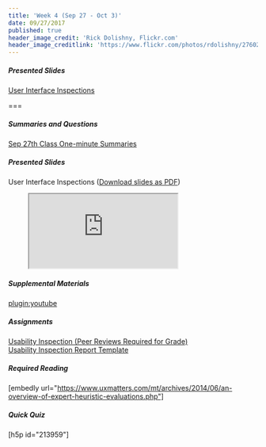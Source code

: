 ```yaml
---
title: 'Week 4 (Sep 27 - Oct 3)'
date: 09/27/2017
published: true
header_image_credit: 'Rick Dolishny, Flickr.com'
header_image_creditlink: 'https://www.flickr.com/photos/rdolishny/2760207306/'
---
```


##### Presented Slides
[User Interface Inspections](https://swipe.to/9967fp)

===

##### Summaries and Questions  
[Sep 27th Class One-minute Summaries](https://canvas.sfu.ca/courses/36662/assignments/267535)

##### Presented Slides  
User Interface Inspections ([Download slides as PDF](#))
<div class="embed-responsive embed-responsive-16by9"><figure><iframe src="https://www.swipe.to/embed/9967fp" allowfullscreen></iframe></figure></div>

##### Supplemental Materials  
[plugin:youtube](https://www.youtube.com/watch?v=gSm6bOw-KcQ)

##### Assignments
[Usability Inspection (Peer Reviews Required for Grade)](https://canvas.sfu.ca/courses/36662/assignments/267545)   
[Usability Inspection Report Template](https://canvas.sfu.ca/courses/36662/files/folder/Handouts/Usability%20Inspection%20Report%20Template#)

##### Required Reading  
[embedly url="https://www.uxmatters.com/mt/archives/2014/06/an-overview-of-expert-heuristic-evaluations.php"]

##### Quick Quiz
[h5p id="213959"]
